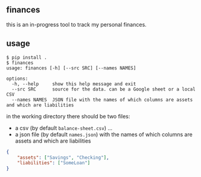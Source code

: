 ## finances

this is an in-progress tool to track my personal finances.

## usage

```console
$ pip install .
$ finances
usage: finances [-h] [--src SRC] [--names NAMES]

options:
  -h, --help     show this help message and exit
  --src SRC      source for the data. can be a Google sheet or a local CSV
  --names NAMES  JSON file with the names of which columns are assets and which are liabilities
```

in the working directory there should be two files:
* a csv (by default `balance-sheet.csv`) ...
* a json file (by default `names.json`) with the names of which columns are assets and which are liabilities

```json
{
    "assets": ["Savings", "Checking"],
    "liabilities": ["SomeLoan"]
}
```
